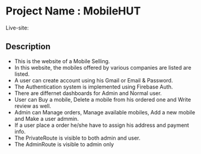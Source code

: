 # Project Name : MobileHUT

Live-site: 

## Description

* This is the website of a Mobile Selling.
* In this website, the mobiles offered by various companies are listed are listed.
* A user can create account using his Gmail or Email & Password.
* The Authentication system is implemented using Firebase Auth.
* There are differnet dashboards for Admin and Normal user.
* User can Buy a mobile, Delete a mobile from his ordered one and Write review as well.
* Admin can Manage orders, Manage available mobiles, Add a new mobile and Make a user admmin.
* If a user place a order he/she have to assign his address and payment info.
* The PrivateRoute is  visible to both admin and user.
* The AdminRoute is visible to admin only